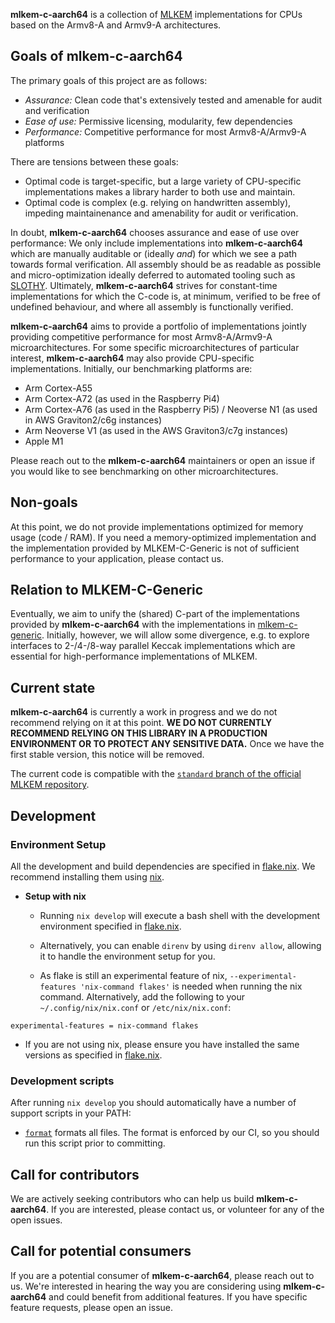 [//]: # (SPDX-License-Identifier: CC-BY-4.0)

**mlkem-c-aarch64** is a collection of [MLKEM](https://doi.org/10.6028/NIST.FIPS.203.ipd) implementations for CPUs based on the Armv8-A and Armv9-A architectures.

## Goals of mlkem-c-aarch64

The primary goals of this project are as follows:
- _Assurance:_ Clean code that's extensively tested and amenable for audit and verification
- _Ease of use:_ Permissive licensing, modularity, few dependencies
- _Performance:_ Competitive performance for most Armv8-A/Armv9-A platforms

There are tensions between these goals:
- Optimal code is target-specific, but a large variety of CPU-specific implementations makes a library harder to both use and maintain.
- Optimal code is complex (e.g. relying on handwritten assembly), impeding maintainenance and amenability for audit or verification.

In doubt, **mlkem-c-aarch64** chooses assurance and ease of use over performance: We only include implementations into **mlkem-c-aarch64** which are manually auditable or (ideally _and_) for which we see a path towards formal verification. All assembly should be as readable as possible and micro-optimization ideally deferred to automated tooling such as [SLOTHY](https://slothy-optimizer.github.io/slothy/). Ultimately, **mlkem-c-aarch64** strives for constant-time implementations for which the C-code is, at minimum, verified to be free of undefined behaviour, and where all assembly is functionally verified.

**mlkem-c-aarch64** aims to provide a portfolio of implementations jointly providing competitive performance for most Armv8-A/Armv9-A microarchitectures. For some specific microarchitectures of particular interest, **mlkem-c-aarch64** may also provide CPU-specific implementations. Initially, our benchmarking platforms are:
- Arm Cortex-A55
- Arm Cortex-A72 (as used in the Raspberry Pi4)
- Arm Cortex-A76 (as used in the Raspberry Pi5) / Neoverse N1 (as used in AWS Graviton2/c6g instances)
- Arm Neoverse V1 (as used in the AWS Graviton3/c7g instances)
- Apple M1

Please reach out to the **mlkem-c-aarch64** maintainers or open an issue if you would like to see benchmarking on other microarchitectures.

## Non-goals

At this point, we do not provide implementations optimized for memory usage (code / RAM). If you need a memory-optimized implementation and the implementation provided by MLKEM-C-Generic is not of sufficient performance to your application, please contact us.

## Relation to MLKEM-C-Generic

Eventually, we aim to unify the (shared) C-part of the implementations provided by **mlkem-c-aarch64** with the implementations in [mlkem-c-generic](https://github.com/pq-code-package/mlkem-c-generic). Initially, however, we will allow some divergence, e.g. to explore interfaces to 2-/4-/8-way parallel Keccak implementations which are essential for high-performance implementations of MLKEM.


## Current state

**mlkem-c-aarch64** is currently a work in progress and we do not recommend relying on it at this point.
**WE DO NOT CURRENTLY RECOMMEND RELYING ON THIS LIBRARY IN A PRODUCTION ENVIRONMENT OR TO PROTECT ANY SENSITIVE DATA.**
Once we have the first stable version, this notice will be removed.

The current code is compatible with the [`standard` branch of the official MLKEM repository](https://github.com/pq-crystals/kyber/tree/standard).


## Development

### Environment Setup

All the development and build dependencies are specified in [flake.nix](flake.nix). We recommend installing them using [nix](https://nixos.org/download/).

- **Setup with nix**
    - Running `nix develop` will execute a bash shell with the development environment specified in [flake.nix](flake.nix).
    - Alternatively, you can enable `direnv` by using `direnv allow`, allowing it to handle the environment setup for you.

    - As flake is still an experimental feature of nix, `--experimental-features 'nix-command flakes'` is needed when running the nix command. Alternatively, add the following to your `~/.config/nix/nix.conf` or `/etc/nix/nix.conf`:
```
experimental-features = nix-command flakes
```

- If you are not using nix, please ensure you have installed the same versions as specified in [flake.nix](flake.nix).

### Development scripts
After running `nix develop` you should automatically have a number of support scripts in your PATH:

- [`format`](scripts/format) formats all files. The format is enforced by our CI, so you should run this script prior to committing.

## Call for contributors

We are actively seeking contributors who can help us build **mlkem-c-aarch64**.
If you are interested, please contact us, or volunteer for any of the open issues.

## Call for potential consumers

If you are a potential consumer of **mlkem-c-aarch64**, please reach out to us.
We're interested in hearing the way you are considering using **mlkem-c-aarch64** and could benefit from additional features.
If you have specific feature requests, please open an issue.
